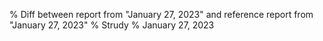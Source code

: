 % Diff between report from "January 27, 2023" and reference report from "January 27, 2023"
% Strudy
% January 27, 2023


